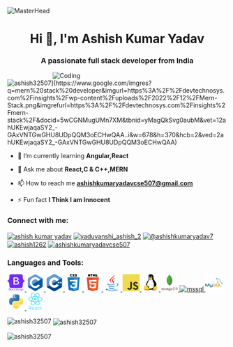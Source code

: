 ![MasterHead]([https://camo.githubusercontent.com/5e3babfce4609dcd669a8f2a6d37b47c85486729942c57c5afbfc715f0b5dff7/68747470733a2f2f7777772e6469676974616c736f6c7574696f6e73657276696365732e636f6d2f696d672f73657276696365732f776562253230646576656c6f706d656e742e676966](https://www.google.com/url?sa=i&url=https%3A%2F%2Fwww.boardinfinity.com%2Fblog%2Fmern-stack-what-is-it%2F&psig=AOvVaw3SyO8BUU7pMLaP0eXP12-L&ust=1710954091890000&source=images&cd=vfe&opi=89978449&ved=0CBMQjRxqFwoTCJDM3-jmgIUDFQAAAAAdAAAAABAE))
<h1 align="center">Hi 👋, I'm Ashish Kumar Yadav</h1>
<h3 align="center">A passionate full stack developer from India</h3>
<img align="right" alt="Coding" width="400" src="https://d1ivubrj2a21dq.cloudfront.net/wp-content/uploads/2023/01/02152015/front-end-development.gif">

<p align="left"> <img src="[https://komarev.com/ghpvc/?username=ashish32507&label=Profile%20views&color=0e75b6&style=flat" alt="ashish32507](https://www.google.com/imgres?q=mern%20stack%20developer&imgurl=https%3A%2F%2Fdevtechnosys.com%2Finsights%2Fwp-content%2Fuploads%2F2022%2F12%2FMern-Stack.png&imgrefurl=https%3A%2F%2Fdevtechnosys.com%2Finsights%2Fmern-stack%2F&docid=5wCGNMugUMn7XM&tbnid=yMagQkSvg0aubM&vet=12ahUKEwjaqaSY2_-GAxVNTGwGHU8UDpQQM3oECHwQAA..i&w=678&h=370&hcb=2&ved=2ahUKEwjaqaSY2_-GAxVNTGwGHU8UDpQQM3oECHwQAA)" /> </p>

- 🌱 I’m currently learning **Angular,React**

- 💬 Ask me about **React,C & C++,MERN**

- 📫 How to reach me **ashishkumaryadavcse507@gmail.com**

- ⚡ Fun fact **I Think I am Innocent**

<h3 align="left">Connect with me:</h3>
<p align="left">
<a href="https://linkedin.com/in/ashish kumar yadav" target="blank"><img align="center" src="https://raw.githubusercontent.com/rahuldkjain/github-profile-readme-generator/master/src/images/icons/Social/linked-in-alt.svg" alt="ashish kumar yadav" height="30" width="40" /></a>
<a href="https://instagram.com/yaduvanshi_ashish_2" target="blank"><img align="center" src="https://raw.githubusercontent.com/rahuldkjain/github-profile-readme-generator/master/src/images/icons/Social/instagram.svg" alt="yaduvanshi_ashish_2" height="30" width="40" /></a>
<a href="https://www.hackerrank.com/@ashishkumaryadav7" target="blank"><img align="center" src="https://raw.githubusercontent.com/rahuldkjain/github-profile-readme-generator/master/src/images/icons/Social/hackerrank.svg" alt="@ashishkumaryadav7" height="30" width="40" /></a>
<a href="https://www.leetcode.com/ashish1262" target="blank"><img align="center" src="https://raw.githubusercontent.com/rahuldkjain/github-profile-readme-generator/master/src/images/icons/Social/leet-code.svg" alt="ashish1262" height="30" width="40" /></a>
<a href="https://auth.geeksforgeeks.org/user/ashishkumaryadavcse507" target="blank"><img align="center" src="https://raw.githubusercontent.com/rahuldkjain/github-profile-readme-generator/master/src/images/icons/Social/geeks-for-geeks.svg" alt="ashishkumaryadavcse507" height="30" width="40" /></a>
</p>

<h3 align="left">Languages and Tools:</h3>
<p align="left"> <a href="https://getbootstrap.com" target="_blank" rel="noreferrer"> <img src="https://raw.githubusercontent.com/devicons/devicon/master/icons/bootstrap/bootstrap-plain-wordmark.svg" alt="bootstrap" width="40" height="40"/> </a> <a href="https://www.cprogramming.com/" target="_blank" rel="noreferrer"> <img src="https://raw.githubusercontent.com/devicons/devicon/master/icons/c/c-original.svg" alt="c" width="40" height="40"/> </a> <a href="https://www.w3schools.com/cpp/" target="_blank" rel="noreferrer"> <img src="https://raw.githubusercontent.com/devicons/devicon/master/icons/cplusplus/cplusplus-original.svg" alt="cplusplus" width="40" height="40"/> </a> <a href="https://www.w3schools.com/css/" target="_blank" rel="noreferrer"> <img src="https://raw.githubusercontent.com/devicons/devicon/master/icons/css3/css3-original-wordmark.svg" alt="css3" width="40" height="40"/> </a> <a href="https://www.w3.org/html/" target="_blank" rel="noreferrer"> <img src="https://raw.githubusercontent.com/devicons/devicon/master/icons/html5/html5-original-wordmark.svg" alt="html5" width="40" height="40"/> </a> <a href="https://www.java.com" target="_blank" rel="noreferrer"> <img src="https://raw.githubusercontent.com/devicons/devicon/master/icons/java/java-original.svg" alt="java" width="40" height="40"/> </a> <a href="https://developer.mozilla.org/en-US/docs/Web/JavaScript" target="_blank" rel="noreferrer"> <img src="https://raw.githubusercontent.com/devicons/devicon/master/icons/javascript/javascript-original.svg" alt="javascript" width="40" height="40"/> </a> <a href="https://www.linux.org/" target="_blank" rel="noreferrer"> <img src="https://raw.githubusercontent.com/devicons/devicon/master/icons/linux/linux-original.svg" alt="linux" width="40" height="40"/> </a> <a href="https://www.mongodb.com/" target="_blank" rel="noreferrer"> <img src="https://raw.githubusercontent.com/devicons/devicon/master/icons/mongodb/mongodb-original-wordmark.svg" alt="mongodb" width="40" height="40"/> </a> <a href="https://www.microsoft.com/en-us/sql-server" target="_blank" rel="noreferrer"> <img src="https://www.svgrepo.com/show/303229/microsoft-sql-server-logo.svg" alt="mssql" width="40" height="40"/> </a> <a href="https://www.mysql.com/" target="_blank" rel="noreferrer"> <img src="https://raw.githubusercontent.com/devicons/devicon/master/icons/mysql/mysql-original-wordmark.svg" alt="mysql" width="40" height="40"/> </a> <a href="https://www.python.org" target="_blank" rel="noreferrer"> <img src="https://raw.githubusercontent.com/devicons/devicon/master/icons/python/python-original.svg" alt="python" width="40" height="40"/> </a> <a href="https://reactjs.org/" target="_blank" rel="noreferrer"> <img src="https://raw.githubusercontent.com/devicons/devicon/master/icons/react/react-original-wordmark.svg" alt="react" width="40" height="40"/> </a> </p>

<p><img align="left" src="https://github-readme-stats.vercel.app/api/top-langs?username=ashish32507&show_icons=true&locale=en&layout=compact" alt="ashish32507" /></p>

<p>&nbsp;<img align="center" src="https://github-readme-stats.vercel.app/api?username=ashish32507&show_icons=true&locale=en" alt="ashish32507" /></p>

<p><img align="center" src="https://github-readme-streak-stats.herokuapp.com/?user=ashish32507&" alt="ashish32507" /></p>
